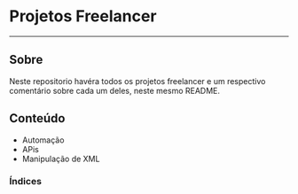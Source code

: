 # Projetos Freelancer
---
## Sobre
Neste repositorio havéra todos os projetos freelancer e um respectivo comentário sobre cada um deles, neste mesmo README.

## Conteúdo
- Automação
- APis
- Manipulação de XML

### Índices


